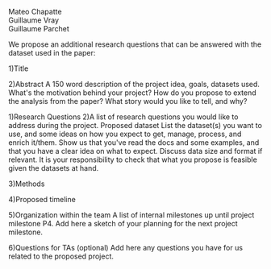 Mateo Chapatte  
Guillaume Vray  
Guillaume Parchet  

We propose an additional research questions that can be answered with the dataset used in the paper:

1)Title

2)Abstract
A 150 word description of the project idea, goals, datasets used. What's the motivation behind your project? How do you propose to extend the analysis from the paper? What story would you like to tell, and why? 

1)Research Questions
2)A list of research questions you would like to address during the project.
Proposed dataset
List the dataset(s) you want to use, and some ideas on how you expect to get, manage, process, and enrich it/them. Show us that you've read the docs and some examples, and that you have a clear idea on what to expect. Discuss data size and format if relevant. It is your responsibility to check that what you propose is feasible given the datasets at hand.

3)Methods

4)Proposed timeline

5)Organization within the team
A list of internal milestones up until project milestone P4. Add here a sketch of your planning for the next project milestone.

6)Questions for TAs (optional)
Add here any questions you have for us related to the proposed project.
